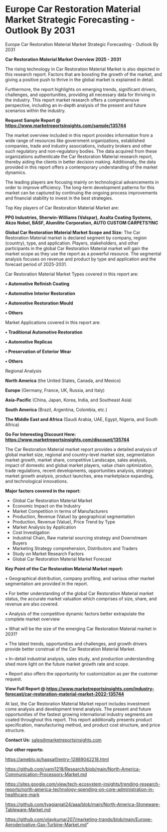 # Europe Car Restoration Material Market Strategic Forecasting - Outlook By 2031
Europe Car Restoration Material Market Strategic Forecasting - Outlook By 2031

<Strong> Car Restoration Material Market Overview 2025 - 2031</strong>

The rising technology in Car Restoration Material Market is also depicted in this research report. Factors that are boosting the growth of the market, and giving a positive push to thrive in the global market is explained in detail.

Furthermore, the report highlights on emerging trends, significant drivers, challenges, and opportunities, providing all necessary data for thriving in the industry. This report market research offers a comprehensive perspective, including an in-depth analysis of the present and future scenarios within the industry.

<strong>Request Sample Report @ <a href=https://www.marketreportsinsights.com/sample/135744>https://www.marketreportsinsights.com/sample/135744</a></strong>

The market overview included in this report provides information from a wide range of resources like government organizations, established companies, trade and industry associations, industry brokers and other such regulatory and non-regulatory bodies. The data acquired from these organizations authenticate the Car Restoration Material research report, thereby aiding the clients in better decision making. Additionally, the data provided in this report offers a contemporary understanding of the market dynamics.

The leading players are focusing mainly on technological advancements in order to improve efficiency. The long-term development patterns for this market can be captured by continuing the ongoing process improvements and financial stability to invest in the best strategies.

Top Key players of Car Restoration Material Market are:

<strong>PPG Industries, Sherwin-Williams (Valspar), Axalta Coating Systems, Akzo Nobel, BASF, Alumilite Corporation, AUTO CUSTOM CARPETS?INC</strong>

<strong><b>Global Car Restoration Material Market Scope and Size:</b></strong>
The Car Restoration Material market is declared segment by company, region (country), type, and application. Players, stakeholders, and other participants in the global Car Restoration Material market will gain the market scope as they use the report as a powerful resource. The segmental analysis focuses on revenue and product by type and application and the forecast period of 2025-2031.

Car Restoration Material Market Types covered in this report are:

<strong>• Automotive Refinish Coating

• Automotive Interior Restoration

• Automotive Restoration Mould

• Others</strong>

Market Applications covered in this report are:

<strong>• Traditional Automotive Restoration

• Automotive Replicas

• Preservation of Exterior Wear

• Others</strong> 

Regional Analysis

<strong>North America</strong> (the United States, Canada, and Mexico)

<strong>Europe</strong> (Germany, France, UK, Russia, and Italy)

<strong>Asia-Pacific</strong> (China, Japan, Korea, India, and Southeast Asia)

<strong>South America</strong> (Brazil, Argentina, Colombia, etc.)

<strong>The Middle East and Africa</strong> (Saudi Arabia, UAE, Egypt, Nigeria, and South Africa)

<strong>Go For Interesting Discount Here: <a href=https://www.marketreportsinsights.com/discount/135744>https://www.marketreportsinsights.com/discount/135744</a></strong>

The Car Restoration Material market report provides a detailed analysis of global market size, regional and country-level market size, segmentation market growth, market share, competitive Landscape, sales analysis, impact of domestic and global market players, value chain optimization, trade regulations, recent developments, opportunities analysis, strategic market growth analysis, product launches, area marketplace expanding, and technological innovations.

<strong><b>Major factors covered in the report:</b></strong>
<ul>
  <li>Global Car Restoration Material Market </li>
  <li>Economic Impact on the Industry</li>
  <li>Market Competition in terms of Manufacturers</li>
  <li>Production, Revenue (Value) by geographical segmentation</li>
  <li>Production, Revenue (Value), Price Trend by Type</li>
  <li>Market Analysis by Application</li>
  <li>Cost Investigation</li>
  <li>Industrial Chain, Raw material sourcing strategy and Downstream Buyers</li>
  <li>Marketing Strategy comprehension, Distributors and Traders</li>
  <li>Study on Market Research Factors</li>
  <li>Global Car Restoration Material Market Forecast</li>
</ul>

<strong><b>Key Point of the Car Restoration Material Market report:</b></strong>

• Geographical distribution, company profiling, and various other market segmentation are provided in the report.

• For better understanding of the global Car Restoration Material market status, the accurate market valuation which comprises of size, share, and revenue are also covered.

• Analysis of the competitive dynamic factors better extrapolate the complete market overview

• What will be the size of the emerging Car Restoration Material market in 2031?

• The latest trends, opportunities and challenges, and growth drivers provide better construal of the Car Restoration Material Market.

• In-detail industrial analysis, sales study, and production understanding shed more light on the future market growth rate and scope.

• Report also offers the opportunity for customization as per the customer request.

<strong><b>View Full Report @ <a href=https://www.marketreportsinsights.com/industry-forecast/car-restoration-material-market-2022-135744>https://www.marketreportsinsights.com/industry-forecast/car-restoration-material-market-2022-135744</a></b></strong>


At last, the Car Restoration Material Market report includes investment come analysis and development trend analysis. The present and future opportunities of the fastest growing international industry segments are coated throughout this report. This report additionally presents product specification, manufacturing method, and product cost structure, and price structure.

<strong>Contact Us:</strong>
sales@marketreportsinsights.com

<strong>Our other reports:</strong>

<a href=https://ameblo.jp/haqsaif/entry-12889042218.html>https://ameblo.jp/haqsaif/entry-12889042218.html</a>

<a href=https://github.com/yami1218/Research/blob/main/North-America-Communication-Processors-Market.md>https://github.com/yami1218/Research/blob/main/North-America-Communication-Processors-Market.md</a>

<a href=https://sites.google.com/view/tech-ecosystem-insights/trending-research-reports/north-america-technology-spending-on-core-administration-in-healthcare-mark>https://sites.google.com/view/tech-ecosystem-insights/trending-research-reports/north-america-technology-spending-on-core-administration-in-healthcare-mark</a>

<a href=https://github.com/tyagianjali24/aaa/blob/main/North-America-Stoneware-Tableware-Market.md>https://github.com/tyagianjali24/aaa/blob/main/North-America-Stoneware-Tableware-Market.md</a>

<a href=https://github.com/vijaykumar207/marketing-trands/blob/main/Europe-Aeroderivative-Gas-Turbine-Market.md>https://github.com/vijaykumar207/marketing-trands/blob/main/Europe-Aeroderivative-Gas-Turbine-Market.md</a>"
